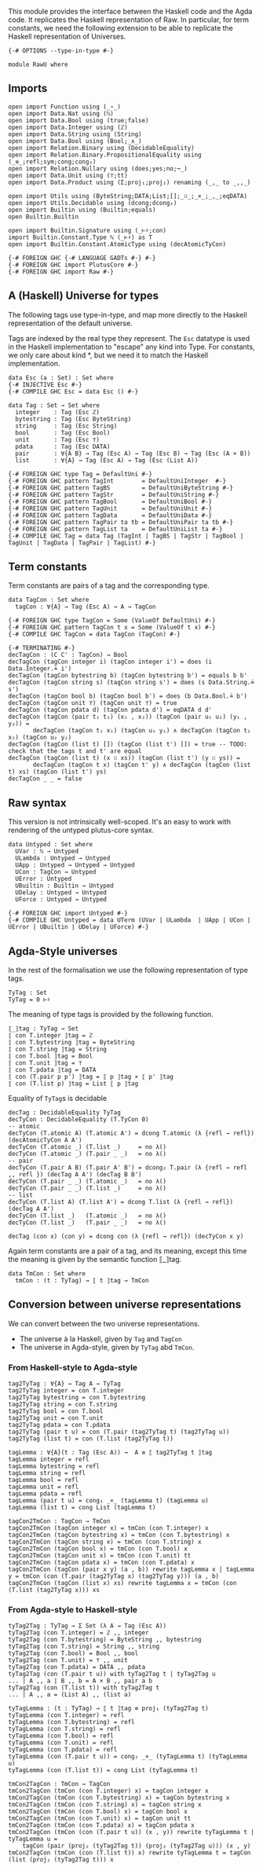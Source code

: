 
This module provides the interface between the Haskell code and the Agda code.
It replicates the Haskell representation of Raw. In particular, for term constants,
we need the following extension to be able to replicate the Haskell representation
of Universes.

```
{-# OPTIONS --type-in-type #-}

module RawU where
```

## Imports

```
open import Function using (_∘_)
open import Data.Nat using (ℕ)
open import Data.Bool using (true;false)
open import Data.Integer using (ℤ)
open import Data.String using (String)
open import Data.Bool using (Bool;_∧_)
open import Relation.Binary using (DecidableEquality)
open import Relation.Binary.PropositionalEquality using (_≡_;refl;sym;cong;cong₂)
open import Relation.Nullary using (does;yes;no;¬_)
open import Data.Unit using (⊤;tt)
open import Data.Product using (Σ;proj₁;proj₂) renaming (_,_ to _,,_)

open import Utils using (ByteString;DATA;List;[];_∷_;_×_;_,_;eqDATA)
open import Utils.Decidable using (dcong;dcong₂)
open import Builtin using (Builtin;equals)
open Builtin.Builtin

open import Builtin.Signature using (_⊢♯;con) 
import Builtin.Constant.Type ℕ (_⊢♯) as T
open import Builtin.Constant.AtomicType using (decAtomicTyCon)

{-# FOREIGN GHC {-# LANGUAGE GADTs #-} #-}
{-# FOREIGN GHC import PlutusCore #-}
{-# FOREIGN GHC import Raw #-}
```

## A (Haskell) Universe for types

The following tags use type-in-type, and map more directly to the Haskell representation
of the default universe.

Tags are indexed by the real type they represent.
The `Esc` datatype is used in the Haskell implementation to "escape" any kind into Type.
For constants, we only care about kind *, but we need it to match the Haskell implementation.
```
data Esc (a : Set) : Set where
{-# INJECTIVE Esc #-}
{-# COMPILE GHC Esc = data Esc () #-}

data Tag : Set → Set where
  integer    : Tag (Esc ℤ)
  bytestring : Tag (Esc ByteString)
  string     : Tag (Esc String)
  bool       : Tag (Esc Bool)
  unit       : Tag (Esc ⊤)
  pdata      : Tag (Esc DATA)
  pair       : ∀{A B} → Tag (Esc A) → Tag (Esc B) → Tag (Esc (A × B))
  list       : ∀{A} → Tag (Esc A) → Tag (Esc (List A))

{-# FOREIGN GHC type Tag = DefaultUni #-}
{-# FOREIGN GHC pattern TagInt        = DefaultUniInteger  #-}
{-# FOREIGN GHC pattern TagBS         = DefaultUniByteString #-}
{-# FOREIGN GHC pattern TagStr        = DefaultUniString #-}
{-# FOREIGN GHC pattern TagBool       = DefaultUniBool #-}
{-# FOREIGN GHC pattern TagUnit       = DefaultUniUnit #-}
{-# FOREIGN GHC pattern TagData       = DefaultUniData #-}
{-# FOREIGN GHC pattern TagPair ta tb = DefaultUniPair ta tb #-}
{-# FOREIGN GHC pattern TagList ta    = DefaultUniList ta #-}
{-# COMPILE GHC Tag = data Tag (TagInt | TagBS | TagStr | TagBool | TagUnit | TagData | TagPair | TagList) #-}
```

## Term constants

Term constants are pairs of a tag and the corresponding type. 

```
data TagCon : Set where
  tagCon : ∀{A} → Tag (Esc A) → A → TagCon

{-# FOREIGN GHC type TagCon = Some (ValueOf DefaultUni) #-}
{-# FOREIGN GHC pattern TagCon t x = Some (ValueOf t x) #-} 
{-# COMPILE GHC TagCon = data TagCon (TagCon) #-}

{-# TERMINATING #-}
decTagCon : (C C' : TagCon) → Bool
decTagCon (tagCon integer i) (tagCon integer i') = does (i Data.Integer.≟ i') 
decTagCon (tagCon bytestring b) (tagCon bytestring b') = equals b b'
decTagCon (tagCon string s) (tagCon string s') = does (s Data.String.≟ s')
decTagCon (tagCon bool b) (tagCon bool b') = does (b Data.Bool.≟ b')
decTagCon (tagCon unit ⊤) (tagCon unit ⊤) = true
decTagCon (tagCon pdata d) (tagCon pdata d') = eqDATA d d'
decTagCon (tagCon (pair t₁ t₂) (x₁ , x₂)) (tagCon (pair u₁ u₂) (y₁ , y₂)) = 
       decTagCon (tagCon t₁ x₁) (tagCon u₁ y₁) ∧ decTagCon (tagCon t₂ x₂) (tagCon u₂ y₂)
decTagCon (tagCon (list t) []) (tagCon (list t') []) = true -- TODO: check that the tags t and t' are equal
decTagCon (tagCon (list t) (x ∷ xs)) (tagCon (list t') (y ∷ ys)) = 
       decTagCon (tagCon t x) (tagCon t' y) ∧ decTagCon (tagCon (list t) xs) (tagCon (list t') ys)
decTagCon _ _ = false
```
## Raw syntax

This version is not intrinsically well-scoped. It's an easy to work
with rendering of the untyped plutus-core syntax.

```
data Untyped : Set where
  UVar : ℕ → Untyped
  ULambda : Untyped → Untyped
  UApp : Untyped → Untyped → Untyped
  UCon : TagCon → Untyped
  UError : Untyped
  UBuiltin : Builtin → Untyped
  UDelay : Untyped → Untyped
  UForce : Untyped → Untyped

{-# FOREIGN GHC import Untyped #-}
{-# COMPILE GHC Untyped = data UTerm (UVar | ULambda  | UApp | UCon | UError | UBuiltin | UDelay | UForce) #-}
```

##  Agda-Style universes

In the rest of the formalisation we use the following representation of type tags.

```
TyTag : Set
TyTag = 0 ⊢♯
```

The meaning of type tags is provided by the following function.

```
⟦_⟧tag : TyTag → Set
⟦ con T.integer ⟧tag = ℤ
⟦ con T.bytestring ⟧tag = ByteString
⟦ con T.string ⟧tag = String
⟦ con T.bool ⟧tag = Bool
⟦ con T.unit ⟧tag = ⊤
⟦ con T.pdata ⟧tag = DATA
⟦ con (T.pair p p') ⟧tag = ⟦ p ⟧tag × ⟦ p' ⟧tag
⟦ con (T.list p) ⟧tag = List ⟦ p ⟧tag
```

Equality of `TyTag`s is decidable

```
decTag : DecidableEquality TyTag
decTyCon : DecidableEquality (T.TyCon 0)
-- atomic
decTyCon (T.atomic A) (T.atomic A') = dcong T.atomic (λ {refl → refl}) (decAtomicTyCon A A')
decTyCon (T.atomic _) (T.list _)     = no λ()
decTyCon (T.atomic _) (T.pair _ _)   = no λ()
-- pair
decTyCon (T.pair A B) (T.pair A' B') = dcong₂ T.pair (λ {refl → refl ,, refl }) (decTag A A') (decTag B B')
decTyCon (T.pair _ _) (T.atomic _)   = no λ()
decTyCon (T.pair _ _) (T.list _)     = no λ()
-- list
decTyCon (T.list A) (T.list A') = dcong T.list (λ {refl → refl}) (decTag A A')
decTyCon (T.list _)   (T.atomic _)   = no λ()
decTyCon (T.list _)   (T.pair _ _)   = no λ()

decTag (con x) (con y) = dcong con (λ {refl → refl}) (decTyCon x y)
```

Again term constants are a pair of a tag, and its meaning, except
this time the meaning is given by the semantic function ⟦_⟧tag.

```
data TmCon : Set where 
  tmCon : (t : TyTag) → ⟦ t ⟧tag → TmCon
```

## Conversion between universe representations

We can convert between the two universe representations.
 * The universe à la Haskell, given by `Tag` and `TagCon`
 * The universe in Agda-style, given by `TyTag` abd `TmCon`.

### From Haskell-style to Agda-style

```
tag2TyTag : ∀{A} → Tag A → TyTag
tag2TyTag integer = con T.integer
tag2TyTag bytestring = con T.bytestring
tag2TyTag string = con T.string
tag2TyTag bool = con T.bool
tag2TyTag unit = con T.unit
tag2TyTag pdata = con T.pdata
tag2TyTag (pair t u) = con (T.pair (tag2TyTag t) (tag2TyTag u))
tag2TyTag (list t) = con (T.list (tag2TyTag t))

tagLemma : ∀{A}(t : Tag (Esc A)) →  A ≡ ⟦ tag2TyTag t ⟧tag
tagLemma integer = refl
tagLemma bytestring = refl
tagLemma string = refl
tagLemma bool = refl
tagLemma unit = refl
tagLemma pdata = refl
tagLemma (pair t u) = cong₂ _×_ (tagLemma t) (tagLemma u)
tagLemma (list t) = cong List (tagLemma t)

tagCon2TmCon : TagCon → TmCon
tagCon2TmCon (tagCon integer x) = tmCon (con T.integer) x
tagCon2TmCon (tagCon bytestring x) = tmCon (con T.bytestring) x
tagCon2TmCon (tagCon string x) = tmCon (con T.string) x
tagCon2TmCon (tagCon bool x) = tmCon (con T.bool) x
tagCon2TmCon (tagCon unit x) = tmCon (con T.unit) tt
tagCon2TmCon (tagCon pdata x) = tmCon (con T.pdata) x
tagCon2TmCon (tagCon (pair x y) (a , b)) rewrite tagLemma x | tagLemma y = tmCon (con (T.pair (tag2TyTag x) (tag2TyTag y))) (a , b)
tagCon2TmCon (tagCon (list x) xs) rewrite tagLemma x = tmCon (con (T.list (tag2TyTag x))) xs
```

### From Agda-style to Haskell-style

```
tyTag2Tag : TyTag → Σ Set (λ A → Tag (Esc A)) 
tyTag2Tag (con T.integer) = ℤ ,, integer
tyTag2Tag (con T.bytestring) = ByteString ,, bytestring
tyTag2Tag (con T.string) = String ,, string
tyTag2Tag (con T.bool) = Bool ,, bool
tyTag2Tag (con T.unit) = ⊤ ,, unit
tyTag2Tag (con T.pdata) = DATA ,, pdata
tyTag2Tag (con (T.pair t u)) with tyTag2Tag t | tyTag2Tag u 
... | A ,, a | B ,, b = A × B ,, pair a b
tyTag2Tag (con (T.list t)) with tyTag2Tag t 
... | A ,, a = (List A) ,, (list a)

tyTagLemma : (t : TyTag) → ⟦ t ⟧tag ≡ proj₁ (tyTag2Tag t)
tyTagLemma (con T.integer) = refl
tyTagLemma (con T.bytestring) = refl
tyTagLemma (con T.string) = refl
tyTagLemma (con T.bool) = refl
tyTagLemma (con T.unit) = refl
tyTagLemma (con T.pdata) = refl
tyTagLemma (con (T.pair t u)) = cong₂ _×_ (tyTagLemma t) (tyTagLemma u)
tyTagLemma (con (T.list t)) = cong List (tyTagLemma t)

tmCon2TagCon : TmCon → TagCon
tmCon2TagCon (tmCon (con T.integer) x) = tagCon integer x
tmCon2TagCon (tmCon (con T.bytestring) x) = tagCon bytestring x
tmCon2TagCon (tmCon (con T.string) x) = tagCon string x
tmCon2TagCon (tmCon (con T.bool) x) = tagCon bool x
tmCon2TagCon (tmCon (con T.unit) x) = tagCon unit tt
tmCon2TagCon (tmCon (con T.pdata) x) = tagCon pdata x
tmCon2TagCon (tmCon (con (T.pair t u)) (x , y)) rewrite tyTagLemma t | tyTagLemma u = 
    tagCon (pair (proj₂ (tyTag2Tag t)) (proj₂ (tyTag2Tag u))) (x , y)
tmCon2TagCon (tmCon (con (T.list t)) x) rewrite tyTagLemma t = tagCon (list (proj₂ (tyTag2Tag t))) x
``` 